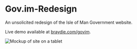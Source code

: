 Gov.im-Redesign
===============

An unsolicited redesign of the Isle of Man Government website.

Live demo available at [braydie.com/govim](http://www.braydie.com/govim).

![Mockup of site on a tablet](https://raw2.github.com/braydie/Gov.im-Redesign/master/img/mockup.png)
